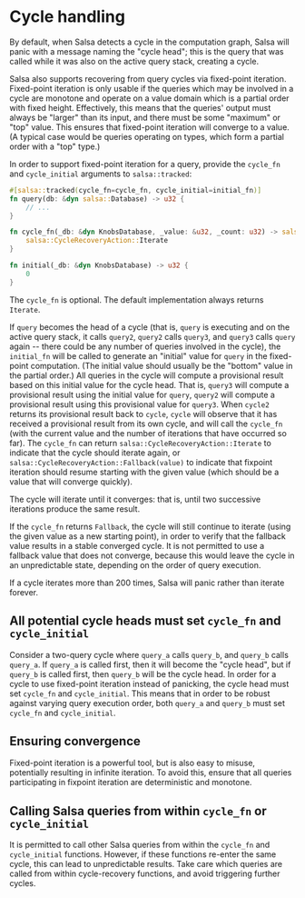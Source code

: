 # Cycle handling

By default, when Salsa detects a cycle in the computation graph, Salsa will panic with a message naming the "cycle head"; this is the query that was called while it was also on the active query stack, creating a cycle.

Salsa also supports recovering from query cycles via fixed-point iteration. Fixed-point iteration is only usable if the queries which may be involved in a cycle are monotone and operate on a value domain which is a partial order with fixed height. Effectively, this means that the queries' output must always be "larger" than its input, and there must be some "maximum" or "top" value. This ensures that fixed-point iteration will converge to a value. (A typical case would be queries operating on types, which form a partial order with a "top" type.)

In order to support fixed-point iteration for a query, provide the `cycle_fn` and `cycle_initial` arguments to `salsa::tracked`:

```rust
#[salsa::tracked(cycle_fn=cycle_fn, cycle_initial=initial_fn)]
fn query(db: &dyn salsa::Database) -> u32 {
    // ...
}

fn cycle_fn(_db: &dyn KnobsDatabase, _value: &u32, _count: u32) -> salsa::CycleRecoveryAction<u32> {
    salsa::CycleRecoveryAction::Iterate
}

fn initial(_db: &dyn KnobsDatabase) -> u32 {
    0
}
```

The `cycle_fn` is optional. The default implementation always returns `Iterate`.

If `query` becomes the head of a cycle (that is, `query` is executing and on the active query stack, it calls `query2`, `query2` calls `query3`, and `query3` calls `query` again -- there could be any number of queries involved in the cycle), the `initial_fn` will be called to generate an "initial" value for `query` in the fixed-point computation. (The initial value should usually be the "bottom" value in the partial order.) All queries in the cycle will compute a provisional result based on this initial value for the cycle head. That is, `query3` will compute a provisional result using the initial value for `query`, `query2` will compute a provisional result using this provisional value for `query3`. When `cycle2` returns its provisional result back to `cycle`, `cycle` will observe that it has received a provisional result from its own cycle, and will call the `cycle_fn` (with the current value and the number of iterations that have occurred so far). The `cycle_fn` can return `salsa::CycleRecoveryAction::Iterate` to indicate that the cycle should iterate again, or `salsa::CycleRecoveryAction::Fallback(value)` to indicate that fixpoint iteration should resume starting with the given value (which should be a value that will converge quickly).

The cycle will iterate until it converges: that is, until two successive iterations produce the same result.

If the `cycle_fn` returns `Fallback`, the cycle will still continue to iterate (using the given value as a new starting point), in order to verify that the fallback value results in a stable converged cycle. It is not permitted to use a fallback value that does not converge, because this would leave the cycle in an unpredictable state, depending on the order of query execution.

If a cycle iterates more than 200 times, Salsa will panic rather than iterate forever.

## All potential cycle heads must set `cycle_fn` and `cycle_initial`

Consider a two-query cycle where `query_a` calls `query_b`, and `query_b` calls `query_a`. If `query_a` is called first, then it will become the "cycle head", but if `query_b` is called first, then `query_b` will be the cycle head. In order for a cycle to use fixed-point iteration instead of panicking, the cycle head must set `cycle_fn` and `cycle_initial`. This means that in order to be robust against varying query execution order, both `query_a` and `query_b` must set `cycle_fn` and `cycle_initial`.

## Ensuring convergence

Fixed-point iteration is a powerful tool, but is also easy to misuse, potentially resulting in infinite iteration. To avoid this, ensure that all queries participating in fixpoint iteration are deterministic and monotone.

## Calling Salsa queries from within `cycle_fn` or `cycle_initial`

It is permitted to call other Salsa queries from within the `cycle_fn` and `cycle_initial` functions. However, if these functions re-enter the same cycle, this can lead to unpredictable results. Take care which queries are called from within cycle-recovery functions, and avoid triggering further cycles.
